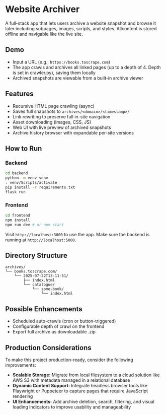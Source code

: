 # Website Archiver

A full-stack app that lets users archive a website snapshot and browse it later including subpages, images, scripts, and styles. Allcontent is stored offline and navigable like the live site.

## Demo

- Input a URL (e.g., `https://books.toscrape.com`)
- The app crawls and archives all linked pages (up to a depth of 4. Depth is set in crawler.py), saving them locally
- Archived snapshots are viewable from a built-in archive viewer

## Features

- Recursive HTML page crawling (async)
- Saves full snapshots to `archives/<domain>/<timestamp>/`
- Link rewriting to preserve full in-site navigation
- Asset downloading (images, CSS, JS)
- Web UI with live preview of archived snapshots
- Archive history browser with expandable per-site versions

## How to Run

### Backend

```bash
cd backend
python -m venv venv
. venv/Scripts/activate
pip install -r requirements.txt
flask run
```

### Frontend

```bash
cd frontend
npm install
npm run dev # or npm start
```

Visit `http://localhost:3000` to use the app. Make sure the backend is running at `http://localhost:5000`.

## Directory Structure

```
archives/
└── books.toscrape.com/
    └── 2025-07-22T13-11-51/
        ├── index.html
        └── catalogue/
            └── some-book/
                └── index.html
```

## Possible Enhancements

- Scheduled auto-crawls (cron or button-triggered)
- Configurable depth of crawl on the frontend
- Export full archive as downloadable .zip

## Production Considerations

To make this project production-ready, consider the following improvements:

- **Scalable Storage:** Migrate from local filesystem to a cloud solution like AWS S3 with metadata managed in a relational database
- **Dynamic Content Support:** Integrate headless browser tools like Playwright or Puppeteer to capture pages that require JavaScript rendering
- **UI Enhancements:** Add archive deletion, search, filtering, and visual loading indicators to improve usability and manageability
